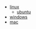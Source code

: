 - [linux](/system/linux/index.html)
  - [ubuntu](/system/linux/ubuntu.html)
- [windows](/system/windows.html)
- [mac](/system/mac.html)
